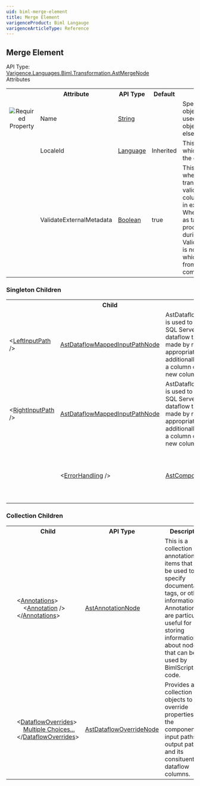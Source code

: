 ```yaml
---
uid: biml-merge-element
title: Merge Element
varigenceProduct: Biml Langauge
varigenceArticleType: Reference
---
```

## Merge Element<div class="AssemblyInfoGroup"><div class="CrossReferenceGroup"><div class="CrossReferenceHeader">API Type:</div><div class="CrossReferenceValue"><a href="../api-reference/Varigence.Languages.Biml.Transformation.AstMergeNode.html">Varigence.Languages.Biml.Transformation.AstMergeNode</a></div></div></div><div class="AttributeGroup"><div class="AttributeGroupHeader">Attributes</div><table id="AttributeList" class="AttributeList"><tbody><tr><th class="AttributeIconColumnHeader">&nbsp;</th><th class="AttributeNameColumnHeader">Attribute</th><th class="AttributeTypeColumnHeader">API Type</th><th class="AttributeDefaultColumnHeader">Default</th><th class="AttributeSummaryColumnHeader">Description</th></tr><tr class="ad0"><td align="center" class="AttributeIcon"><img title="Required Property" src="attributeRequired.png"></td><td class="AttributeName">Name</td><td class="AttributeType"><a href="https://msdn.microsoft.com/en-us/library/System.String.aspx">String</a></td><td class="AttributeDefault">&nbsp;</td><td class="AttributeSummary"><div class ="SummaryItem">Specifies the name of the object.  This name can be used to reference this object from anywhere else in the program.</div></td></tr><tr class="ad1"><td align="center" class="AttributeIcon"><img title="" src="attribute.png"></td><td class="AttributeName">LocaleId</td><td class="AttributeType"><a href="../api-reference/Varigence.Languages.Biml.Cube.Language.html">Language</a></td><td class="AttributeDefault">Inherited</td><td class="AttributeSummary"><div class ="SummaryItem">This value specifies which locale is used by the dataflow task.</div></td></tr><tr class="ad0"><td align="center" class="AttributeIcon"><img title="" src="attribute.png"></td><td class="AttributeName">ValidateExternalMetadata</td><td class="AttributeType"><a href="https://msdn.microsoft.com/en-us/library/System.Boolean.aspx">Boolean</a></td><td class="AttributeDefault">true</td><td class="AttributeSummary"><div class ="SummaryItem">This value specifies whether the data flow transformation is validated against columns that originated in external data sources. When server assets such as tables and stored procedures are created during processing, ValidateExternalMetadata is normally set to False, which prevents validation from completing at compile time.</div></td></tr></tbody></table></div><div class="ChildGroup">### Singleton Children<table id="ChildList" class="ChildList"><tbody><tr><th class="ChildIconColumnHeader">&nbsp;</th><th class="ChildNameColumnHeader">Child</th><th class="ChildTypeColumnHeader">API Type</th><th class="ChildSummaryColumnHeader">Description</th></tr><tr class="cd0"><td class="ChildName"><span class="punc">&lt;</span><a href=../api-reference/Varigence.Languages.Biml.Transformation.AstDataflowMappedInputPathNode.html">LeftInputPath</a><span class="punc"> /&gt;</span></td><td class="ChildType"><a href="../api-reference/Varigence.Languages.Biml.Transformation.AstDataflowMappedInputPathNode.html">AstDataflowMappedInputPathNode</a></td><td class="ChildSummary">AstDataflowMappedInputPathNode is used to model input paths in a SQL Server Integration Services dataflow task.  Connections are made by referencing an appropriate output path.  This type additionally permits the mapping of a column on an incoming row to a new column on the outgoing row.</td></tr><tr class="cd1"><td class="ChildName"><span class="punc">&lt;</span><a href=../api-reference/Varigence.Languages.Biml.Transformation.AstDataflowMappedInputPathNode.html">RightInputPath</a><span class="punc"> /&gt;</span></td><td class="ChildType"><a href="../api-reference/Varigence.Languages.Biml.Transformation.AstDataflowMappedInputPathNode.html">AstDataflowMappedInputPathNode</a></td><td class="ChildSummary">AstDataflowMappedInputPathNode is used to model input paths in a SQL Server Integration Services dataflow task.  Connections are made by referencing an appropriate output path.  This type additionally permits the mapping of a column on an incoming row to a new column on the outgoing row.</td></tr><tr class="cd0"><td align="center" class="ChildIcon"><img title="" src="singletonChild.png"></td><td class="ChildName"><span class="punc">&lt;</span><a href=../api-reference/Varigence.Languages.Biml.Transformation.AstComponentErrorHandlingNode.html">ErrorHandling</a><span class="punc"> /&gt;</span></td><td class="ChildType"><a href="../api-reference/Varigence.Languages.Biml.Transformation.AstComponentErrorHandlingNode.html">AstComponentErrorHandlingNode</a></td><td class="ChildSummary">Specifies the error handling defaults to apply to an entire component</td></tr></tbody></table></div><div class="ChildGroup">### Collection Children<table id="ChildList" class="ChildList"><tbody><tr><th class="ChildIconColumnHeader">&nbsp;</th><th class="ChildNameColumnHeader">Child</th><th class="ChildTypeColumnHeader">API Type</th><th class="ChildSummaryColumnHeader">Description</th></tr><tr class="cd0"><td align="center" class="ChildIcon"><img title="" src="collectionChild.png"><div class="RequiredIcon" title="Required Child"></div><td class="ChildName"><span class="punc">&lt;</span><a href=Varigence.Languages.Biml.AstNode_Annotations.html">Annotations</a><span class="punc">&gt;</span><br />&nbsp;&nbsp;&nbsp;&nbsp;<span class="punc">&lt;</span><a href=Varigence.Languages.Biml.AstAnnotationNode.html">Annotation</a> <span class="punc">/&gt;</span><br /><span class="punc">&lt;/</span><a href=Varigence.Languages.Biml.AstNode_Annotations.html">Annotations</a><span class="punc">&gt;</span></td><td class="ChildType"><a href="../api-reference/Varigence.Languages.Biml.AstAnnotationNode.html">AstAnnotationNode</a></td><td class="ChildSummary"><div class ="SummaryItem">This is a collection of annotation items that can be used to specify documentation, tags, or other information.  Annotations are particularly useful for storing information about nodes that can be used by BimlScript code.</div></td></tr><tr class="cd1"><td align="center" class="ChildIcon"><img title="" src="collectionChild.png"><div class="RequiredIcon" title="Required Child"></div><td class="ChildName"><span class="punc">&lt;</span><a href=Varigence.Languages.Biml.Transformation.AstTransformationNode_DataflowOverrides.html">DataflowOverrides</a><span class="punc">&gt;</span><br />&nbsp;&nbsp;&nbsp;&nbsp;<a href=Varigence.Languages.Biml.Transformation.AstTransformationNode_DataflowOverrides.html">Multiple Choices...</a><br /><span class="punc">&lt;/</span><a href=Varigence.Languages.Biml.Transformation.AstTransformationNode_DataflowOverrides.html">DataflowOverrides</a><span class="punc">&gt;</span></td><td class="ChildType"><a href="../api-reference/Varigence.Languages.Biml.Transformation.AstDataflowOverrideNode.html">AstDataflowOverrideNode</a></td><td class="ChildSummary"><div class ="SummaryItem">Provides a collection of objects to override properties of the component, its input paths, its output paths, and its consituent dataflow columns.</div></td></tr></tbody></table></div>